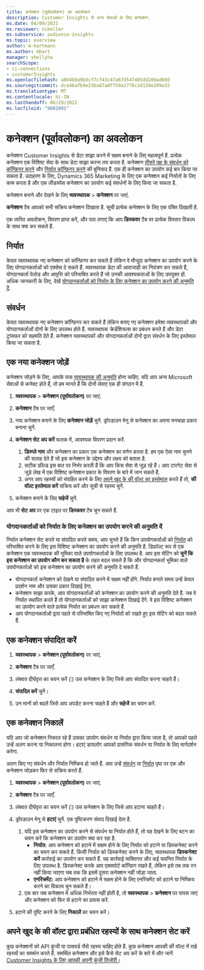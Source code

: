 ```yaml
---
title: कनेक्शन (पूर्वावलोकन) का अवलोकन
description: Customer Insights से अन्य सेवाओं के लिए कनेक्शन.
ms.date: 04/09/2021
ms.reviewer: nikeller
ms.subservice: audience-insights
ms.topic: overview
author: m-hartmann
ms.author: mhart
manager: shellyha
searchScope:
- ci-connections
- customerInsights
ms.openlocfilehash: a8b4b8a9bdcf7cf43c47a67d547405dd20dad60d
ms.sourcegitcommit: dca46afb9e23ba87a0ff59a1776c1d139e209a32
ms.translationtype: MT
ms.contentlocale: hi-IN
ms.lasthandoff: 06/29/2022
ms.locfileid: "9082091"
---
```

# <a name="connections-preview-overview"></a>कनेक्शन (पूर्वावलोकन) का अवलोकन

कनेक्शन Customer Insights से डेटा साझा करने में सक्षम बनाने के लिए महत्वपूर्ण हैं. प्रत्येक कनेक्शन एक विशिष्ट सेवा के साथ डेटा साझा करना तय करता है. कनेक्शन [तीसरे पक्ष के संवर्धन को कॉन्फ़िगर करने](enrichment-hub.md) और [निर्यात कॉन्फ़िगर करने](export-destinations.md) की बुनियाद हैं. एक ही कनेक्शन का उपयोग कई बार किया जा सकता है. उदाहरण के लिए, Dynamics 365 Marketing के लिए एक कनेक्शन कई निर्यातों के लिए काम करता है और एक लीडस्पेस कनेक्शन का उपयोग कई संवर्धनों के लिए किया जा सकता है.

कनेक्शन बनाने और देखने के लिए **व्यवस्थापक** > **कनेक्शन** पर जाएं.

**कनेक्शन** टैब आपको सभी सक्रिय कनेक्शन दिखाता है. सूची प्रत्येक कनेक्शन के लिए एक पंक्ति दिखाती है.

एक त्वरित अवलोकन, विवरण प्राप्त करें, और पता लगाएं कि आप **डिस्कवर** टैब पर प्रत्येक विस्तार विकल्प के साथ क्या कर सकते हैं.

## <a name="exports"></a>निर्यात

केवल व्यवस्थापक नए कनेक्शन को कॉन्फ़िगर कर सकते हैं लेकिन वे मौजूदा कनेक्शन का उपयोग करने के लिए योगदानकर्ताओं को एक्सेस दे सकते हैं. व्यवस्थापक डेटा की आवाजाही का नियंत्रण कर सकते हैं, योगदानकर्ता पेलोड और आवृत्ति को परिभाषित करते हैं जो उनकी आवश्यकताओं के लिए उपयुक्त हों. अधिक जानकारी के लिए, देखें [योगदानकर्ताओं को निर्यात के लिए कनेक्शन का उपयोग करने की अनुमति दें](#allow-contributors-to-use-a-connection-for-exports).

## <a name="enrichments"></a>संवर्धन

केवल व्यवस्थापक नए कनेक्शन कॉन्फ़िगर कर सकते हैं लेकिन बनाए गए कनेक्शन हमेशा व्यवस्थापकों और योगदानकर्ताओं दोनों के लिए उपलब्ध होते हैं. व्यवस्थापक क्रेडेंशियल्स का प्रबंधन करते हैं और डेटा ट्रांसफर को सहमति देते हैं. कनेक्शन व्यवस्थापकों और योगदानकर्ताओं दोनों द्वारा संवर्धन के लिए इस्तेमाल किया जा सकता है.

## <a name="add-a-new-connection"></a>एक नया कनेक्शन जोड़ें

कनेक्शन जोड़ने के लिए, आपके पास [व्यवस्थापक की अनुमति](permissions.md) होना चाहिए. यदि आप अन्य Microsoft सेवाओं से कनेक्ट होते हैं, तो हम मानते हैं कि दोनों सेवाएं एक ही संगठन में हैं.

1. **व्यवस्थापक** > **कनेक्शन (पूर्वावलोकन)** पर जाएं.

1. **कनेक्शन** टैब पर जाएँ.

1. नया कनेक्शन बनाने के लिए **कनेक्शन जोड़ें** चुनें. ड्रॉपडाउन मेनू से कनेक्शन का अपना मनचाहा प्रकार बनाना चुनें.

1. **कनेक्शन सेट अप करें** फलक में, आवश्यक विवरण प्रदान करें.
   1. **डिस्प्ले नाम** और कनेक्शन का प्रकार एक कनेक्शन का वर्णन करता है. हम एक ऐसा नाम चुनने की सलाह देते हैं जो इस कनेक्शन के उद्देश्य और लक्ष्य को बताता है.
   1. सटीक फ़ील्ड इस बात पर निर्भर करती हैं कि आप किस सेवा से जुड़ रहे हैं। आप टारगेट सेवा से जुड़े लेख में एक विशिष्ट कनेक्शन प्रकार के विवरण के बारे में जान सकते हैं.
   1. अगर आप रहस्यों को संग्रहित करने के लिए [अपने खुद के की वॉल्ट का इस्तेमाल](use-azure-key-vault.md) करते हैं तो, **की वॉल्ट इस्तेमाल करें** सक्रिय करें और सूची से रहस्य चुनें.

1. कनेक्शन बनाने के लिए **सहेजें** चुनें.

आप भी **सेट अप** पर एक टाइल पर **डिस्कवर** टैब चुन सकते हैं.

### <a name="allow-contributors-to-use-a-connection-for-exports"></a>योगदानकर्ताओं को निर्यात के लिए कनेक्शन का उपयोग करने की अनुमति दें

निर्यात कनेक्शन सेट करते या संपादित करते समय, आप चुनते हैं कि किन उपयोगकर्ताओं को [निर्यात](export-destinations.md) को परिभाषित करने के लिए इस विशिष्ट कनेक्शन का उपयोग करने की अनुमति है. डिफ़ॉल्ट रूप से एक कनेक्शन एक व्यवस्थापक की भूमिका वाले उपयोगकर्ताओं के लिए उपलब्ध है. आप इस सेटिंग को **चुनें कि इस कनेक्शन का उपयोग कौन कर सकता है** के तहत बदल सकते हैं कि और योगदानकर्ता भूमिका वाले उपयोगकर्ताओं को इस कनेक्शन का उपयोग करने की अनुमति दे सकते हैं.

- योगदानकर्ता कनेक्शन को देखने या संपादित करने में सक्षम नहीं होंगे. निर्यात बनाते समय उन्हें केवल प्रदर्शन नाम और उसका प्रकार दिखाई देगा.
- कनेक्शन साझा करके, आप योगदानकर्ताओं को कनेक्शन का उपयोग करने की अनुमति देते हैं. जब वे निर्यात स्थापित करते हैं तो योगदानकर्ताओं को साझा कनेक्शन दिखाई देंगे. वे इस विशिष्ट कनेक्शन का उपयोग करने वाले प्रत्येक निर्यात का प्रबंधन कर सकते हैं.
- आप योगदानकर्ताओं द्वारा पहले से परिभाषित किए गए निर्यातों को रखते हुए इस सेटिंग को बदल सकते हैं.

## <a name="edit-a-connection"></a>एक कनेक्शन संपादित करें

1. **व्यवस्थापक** > **कनेक्शन (पूर्वावलोकन)** पर जाएं.

1. **कनेक्शन** टैब पर जाएँ.

1. लंबवत दीर्घवृत्त का चयन करें (&vellip;) उस कनेक्शन के लिए जिसे आप संपादित करना चाहते हैं।

1. **संपादित करें** चुनें।

1. उन मानों को बदलें जिसे आप अपडेट करना चाहते हैं और **सहेजें** का चयन करें.

## <a name="remove-a-connection"></a>एक कनेक्शन निकालें

यदि आप जो कनेक्शन निकाल रहे हैं उसका उपयोग संवर्धन या निर्यात द्वारा किया जाता है, तो आपको पहले उन्हें अलग करना या निकालना होगा। हटाएं डायलॉग आपको प्रासंगिक संवर्धन या निर्यात के लिए मार्गदर्शन करेगा.

अलग किए गए संवर्धन और निर्यात निष्क्रिय हो जाते हैं. आप उन्हें [संवर्धन](enrichment-hub.md) या [निर्यात](export-destinations.md) पृष्ठ पर एक और कनेक्शन जोड़कर फिर से सक्रिय करते हैं.

1. **व्यवस्थापक** > **कनेक्शन (पूर्वावलोकन)** पर जाएं.

1. **कनेक्शन** टैब पर जाएँ.

1. लंबवत दीर्घवृत्त का चयन करें (&vellip;) उस कनेक्शन के लिए जिसे आप हटाना चाहते हैं।

1. ड्रॉपडाउन मेनू से **हटाएं** चुनें. एक पुष्टिकरण संवाद दिखाई देता है.

   1. यदि इस कनेक्शन का उपयोग करने से संवर्धन या निर्यात होते हैं, तो यह देखने के लिए बटन का चयन करें कि कनेक्शन का उपयोग क्या कर रहा है.
      - **निर्यात:** आप कनेक्शन को हटाने में सक्षम होने के लिए निर्यात को हटाने या डिस्कनेक्ट करने का चयन कर सकते हैं. किसी निर्यात को डिस्कनेक्ट करने के लिए, व्यवस्थापक **डिस्कनेक्ट करें** कार्रवाई का उपयोग कर सकते हैं. यह कार्रवाई व्यक्तिगत और कई चयनित निर्यात के लिए उपलब्ध है. डिस्कनेक्ट करके आप एक्सपोर्ट कॉन्फ़िग रखते हैं, लेकिन इसे तब तक रन नहीं किया जाएगा जब तक कि इसमें दूसरा कनेक्शन नहीं जोड़ा जाता.
      - **एनरिचमेंट:** आप कनेक्शन को हटाने में सक्षम होने के लिए एनरिचमेंट को हटाने या निष्क्रिय करने का विकल्प चुन सकते हैं।
   1. एक बार जब कनेक्शन में अधिक निर्भरता नहीं होती है, तो **व्यवस्थापक** > **कनेक्शन** पर वापस जाएं और कनेक्शन को फिर से हटाने का प्रयास करें.

1. हटाने की पुष्टि करने के लिए **निकालें** का चयन करें।

## <a name="set-up-connections-with-secrets-managed-by-your-own-key-vault"></a>अपने खुद के की वॉल्ट द्वारा प्रबंधित रहस्यों के साथ कनेक्शन सेट करें

कुछ कनेक्शनों को API कुंजी या पासवर्ड जैसे रहस्य चाहिए होते हैं. कुछ कनेक्शन आपकी की वॉल्ट में रखे रहस्यों का समर्थन करते हैं. समर्थित कनेक्शन और इसे कैसे सेट अप करें के बारे में और जानें [Customer Insights के लिए आपकी अपनी कुंजी तिजोरी।](use-azure-key-vault.md)
